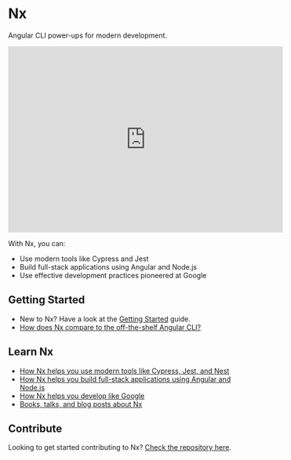 # Nx

Angular CLI power-ups for modern development.

<iframe width="560" height="380" src="https://www.youtube.com/embed/VUyBY72mwrQ" frameborder="0" allow="accelerometer; autoplay; encrypted-media; gyroscope; picture-in-picture" allowfullscreen></iframe>

With Nx, you can:

- Use modern tools like Cypress and Jest
- Build full-stack applications using Angular and Node.js
- Use effective development practices pioneered at Google

## Getting Started

- New to Nx? Have a look at the [Getting Started](/getting-started/getting-started) guide.
- [How does Nx compare to the off-the-shelf Angular CLI?](/getting-started/nx-and-cli)

## Learn Nx

- [How Nx helps you use modern tools like Cypress, Jest, and Nest](/fundamentals/use-modern-tools)
- [How Nx helps you build full-stack applications using Angular and Node.js](/fundamentals/build-full-stack-applications)
- [How Nx helps you develop like Google](/fundamentals/develop-like-google)
- [Books, talks, and blog posts about Nx](/getting-started/resources)

## Contribute

Looking to get started contributing to Nx? [Check the repository here](http://github.com/nrwl/nx).
